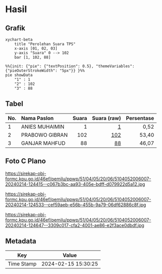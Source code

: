 # Hasil

## Grafik

```mermaid
xychart-beta
    title "Perolehan Suara TPS"
    x-axis [01, 02, 03]
    y-axis "Suara" 0 --> 102
    bar [1, 102, 88]
```

```mermaid
%%{init: {"pie": {"textPosition": 0.5}, "themeVariables": {"pieOuterStrokeWidth": "5px"}} }%%
pie showData
    "1" : 1
    "2" : 102
    "3" : 88
```

## Tabel

| No. | Nama Paslon    | Suara | Suara (raw) | Persentase |
|:--- |:-------------- | -----:| -----------:| ----------:|
| 1   | ANIES MUHAIMIN | 1     | [1][p-1]    | 0,52       |
| 2   | PRABOWO GIBRAN | 102   | [102][p-2]  | 53,40      |
| 3   | GANJAR MAHFUD  | 88    | [88][p-3]   | 46,07      |


[p-1]: https://github.com/gigit-pemilu/pemilu-2024-51-bali/blob/main/pilpres/hitung-suara/sub/51-bali/sub/04-gianyar/sub/05-ubud/sub/2006-peliatan/sub/007-tps/sub/paslon-1.txt
[p-2]: https://github.com/gigit-pemilu/pemilu-2024-51-bali/blob/main/pilpres/hitung-suara/sub/51-bali/sub/04-gianyar/sub/05-ubud/sub/2006-peliatan/sub/007-tps/sub/paslon-2.txt
[p-3]: https://github.com/gigit-pemilu/pemilu-2024-51-bali/blob/main/pilpres/hitung-suara/sub/51-bali/sub/04-gianyar/sub/05-ubud/sub/2006-peliatan/sub/007-tps/sub/paslon-3.txt

## Foto C Plano

https://sirekap-obj-formc.kpu.go.id/46ef/pemilu/ppwp/51/04/05/20/06/5104052006007-20240214-124415--c067b3bc-aa93-405e-bdff-d079922d5a12.jpg

https://sirekap-obj-formc.kpu.go.id/46ef/pemilu/ppwp/51/04/05/20/06/5104052006007-20240214-124533--cef59aeb-e56b-455b-9a79-06df62886c8f.jpg

https://sirekap-obj-formc.kpu.go.id/46ef/pemilu/ppwp/51/04/05/20/06/5104052006007-20240214-124647--3309c017-cfa2-4001-ae86-e2f3ace0dbdf.jpg


## Metadata

| Key        | Value               |
| ---------- | ------------------- |
| Time Stamp | 2024-02-15 15:30:25 |



